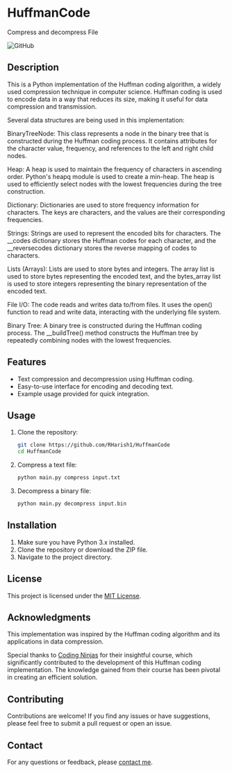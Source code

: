# HuffmanCode
Compress and decompress File 

![GitHub](https://img.shields.io/github/license/RHarish1/HuffmanCode)

## Description

This is a Python implementation of the Huffman coding algorithm, a widely used compression technique in computer science. Huffman coding is used to encode data in a way that reduces its size, making it useful for data compression and transmission.

Several data structures are being used in this implementation:

BinaryTreeNode: This class represents a node in the binary tree that is constructed during the Huffman coding process. It contains attributes for the character value, frequency, and references to the left and right child nodes.

Heap: A heap is used to maintain the frequency of characters in ascending order. Python's heapq module is used to create a min-heap. The heap is used to efficiently select nodes with the lowest frequencies during the tree construction.

Dictionary: Dictionaries are used to store frequency information for characters. The keys are characters, and the values are their corresponding frequencies.

Strings: Strings are used to represent the encoded bits for characters. The __codes dictionary stores the Huffman codes for each character, and the __reversecodes dictionary stores the reverse mapping of codes to characters.

Lists (Arrays): Lists are used to store bytes and integers. The array list is used to store bytes representing the encoded text, and the bytes_array list is used to store integers representing the binary representation of the encoded text.

File I/O: The code reads and writes data to/from files. It uses the open() function to read and write data, interacting with the underlying file system.

Binary Tree: A binary tree is constructed during the Huffman coding process. The __buildTree() method constructs the Huffman tree by repeatedly combining nodes with the lowest frequencies.
## Features

- Text compression and decompression using Huffman coding.
- Easy-to-use interface for encoding and decoding text.
- Example usage provided for quick integration.

## Usage

1. Clone the repository:

    ```bash
    git clone https://github.com/RHarish1/HuffmanCode
    cd HuffmanCode
    ```

2. Compress a text file:

    ```bash
    python main.py compress input.txt
    ```

3. Decompress a binary file:

    ```bash
    python main.py decompress input.bin
    ```

## Installation

1. Make sure you have Python 3.x installed.
2. Clone the repository or download the ZIP file.
3. Navigate to the project directory.

## License

This project is licensed under the [MIT License](LICENSE).

## Acknowledgments

This implementation was inspired by the Huffman coding algorithm and its applications in data compression.

Special thanks to [Coding Ninjas](https://www.codingninjas.com/) for their insightful course, which significantly contributed to the development of this Huffman coding implementation. The knowledge gained from their course has been pivotal in creating an efficient solution.

## Contributing

Contributions are welcome! If you find any issues or have suggestions, please feel free to submit a pull request or open an issue.

## Contact

For any questions or feedback, please [contact me](mailto:harishrswamy1@gmail.com).


